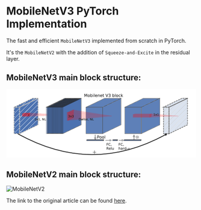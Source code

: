 # MobileNetV3 PyTorch Implementation

The fast and efficient `MobileNetV3` implemented from scratch in PyTorch.

It's the `MobileNetV2` with the addition of `Squeeze-and-Excite` in the residual layer.

## MobileNetV3 main block structure:

![MobileNetV3](images/MobileNetV3.png)

## MobileNetV2 main block structure:

![MobileNetV2](image/MobileNetV2.png)

The link to the original article can be found [here](https://arxiv.org/abs/1905.02244v5).